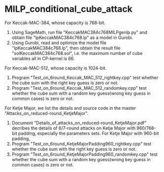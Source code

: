 
# MILP_conditional_cube_attack
For Keccak-MAC-384, whose capacity is 768-bit.
1. Using SageMath, run file "KeccakMAC384c768MILPgenlp.py" and obtain file "lpKeccakMAC384c768.lp" as a model in Gurobi.
2. Using Gurobi, read and optimize the model file "lpKeccakMAC384c768.lp", then obtain the result file "solKeccakMAC384c768.sol", i.e. the maximum number of cube variables all in CP-kernel is 66.

For Keccak-MAC-512, whose capacity is 1024-bit.
1. Program "Test_on_6round_Keccak_MAC_512_rightkey.cpp" test whether the cube sum with the right key guess is zero or not.
2. Program "Test_on_6round_Keccak_MAC_512_randomkey.cpp" test whether the cube sum with a random key guess(wrong key guess in common cases) is zero or not.

For Ketje Major, we list the details and source code in the master "Attacks_on_reduced-round_KetjeMajor".
1. Document "Details_of_attacks_on_reduced-round_KetjeMajor.pdf" decribes the details of 6/7-round attacks on Ketje Major with 960/768-bit padding, especially the parameters sets. For Ketje Major with 960-bit padding,
2. Program "Test_on_6round_KetjeMajorPadding960_rightkey.cpp" test whether the cube sum with the right key guess is zero or not.  
3. Program "Test_on_6round_KetjeMajorPadding960_randomkey.cpp" test whether the cube sum with a random key guess(wrong key guess in common cases) is zero or not. 
